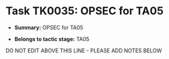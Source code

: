 # Task TK0035: OPSEC for TA05

* **Summary:** OPSEC for TA05

* **Belongs to tactic stage:** TA05

DO NOT EDIT ABOVE THIS LINE - PLEASE ADD NOTES BELOW